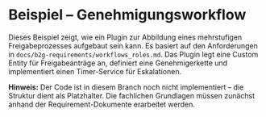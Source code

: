 # Beispiel – Genehmigungsworkflow

Dieses Beispiel zeigt, wie ein Plugin zur Abbildung eines mehrstufigen Freigabeprozesses aufgebaut sein kann.  Es basiert auf den Anforderungen in `docs/b2g-requirements/workflows_roles.md`.  Das Plugin legt eine Custom Entity für Freigabeanträge an, definiert eine Genehmigerkette und implementiert einen Timer-Service für Eskalationen.

**Hinweis:** Der Code ist in diesem Branch noch nicht implementiert – die Struktur dient als Platzhalter.  Die fachlichen Grundlagen müssen zunächst anhand der Requirement-Dokumente erarbeitet werden.
